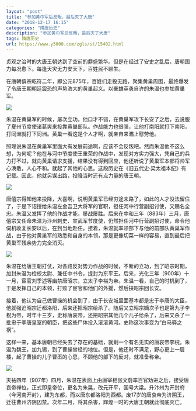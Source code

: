 ```yaml
---
layout: "post"
title: "参加黄巾军后反叛，最后灭了大唐"
date: "2018-12-17 16:15"
categories: "隋唐历史"
description: "参加黄巾军后反叛，最后灭了大唐"
tags: 隋唐历史
url: https://www.y5000.com/zgls/st/15402.html
---
```






贞观之治时的大唐王朝达到了空前的鼎盛繁华。但是在经过了安史之乱后，唐朝国力每况愈下。每逢天灾无力安天下，百姓民不聊生。

在唐朝僖宗乾符二年，即公元875年，百姓们走投无路，聚集黄巢周围，最终爆发了令唐王朝朝廷震恐的声势浩大的黄巢起义。以豪雄英勇自许的朱温也参加黄巢军。

![](https://img.y5000.com/uploads/allimg/170228/1K31951F-0.jpg)

朱温在黄巢军的时候，屡次立功。他口才不错，在黄巢军攻下长安了之后，去说服了夏州节度使诸葛爽来投靠黄巢部队。作战能力也很强，让他打南阳就打下南阳，打同洲就打下同洲。黄巢一看这是个人才啊，就亲自来灞上慰劳他。

照理说朱温在黄巢军里面大有发展前途啊，应该不会反叛吧。然而朱温他不这么想，为何呢？他在与河中节度使王重荣的作战中，发现对方实力强大，凭自己的兵力打不过，就向黄巢请求支援，结果没有得到回应，他还听说了黄巢军本部将帅军心涣散，人心不和。就起了其他的心思。这段历史在《旧五代史·梁太祖本纪》有记载。因此，他就另谋出路，投降当时还有点力量的唐王朝。

![](https://img.y5000.com/uploads/allimg/170228/8-1F22QJ612312.jpg)

唐僖宗得知他来投降，大喜啊，说明黄巢军已经穷途末路了，如此的人才没法留住了，于是下诏授给朱温左金吾卫大将军的官职，担任河中行营副招讨使，又赐名全忠。朱温又发挥了他的作战才能，屡战屡胜。后来在中和三年（883年）三月，唐僖宗又任命朱温为汴州刺史、宣武军节度使，仍然担任河中行营副招讨使，命令他伺机收复长安以后，在到当地赴任。接着，朱温就率领部下与他的前部队黄巢军作战，由于他对黄巢军的熟悉和自身的本领，那是更像切菜一样的容易，直到最后把黄巢军残余势力完全消灭。

![](https://img.y5000.com/uploads/allimg/170228/1K31a133-1.jpg)

朱温在给唐王朝打仗，对各路反对势力作战的时候，不断的立功，到了昭宗时期，加封朱温为检校太尉、兼任中书令，提封为东平王。后来，光化三年（900年）十一月，宦官刘季述等幽禁唐昭宗，立太子李裕为帝。朱温一看，自己的时机到了，于是发挥自己的本领，打败了宦官和他们的外援，然后挟昭宗回长安。

接着，他认为自己做曹操的机会到了，由于长安城里面基本都是忠于李唐的大臣，他就强迫昭宗迁都洛阳，后来还把昭宗给杀了。随后又立昭宗嫡次子也是第九子李柷为帝，时年十三岁，史称唐哀帝，还把昭宗其他几个儿子给杀了，后来又杀了一批忠于李唐皇室的朝臣，把这些尸体投入滚滚黄河。史称这次事变为“白马驿之祸”。

这样一来，基本唐朝已经失去了存在的基础，就剩一个有名无实的唐哀帝李柷。朱温为魏王，加九锡，到了曹操曾经的地位。但是，他还时不满足，野心更上一层楼，起了曹操的儿子曹丕的心思，不顾他的部下的反对，就准备称帝。

![](https://img.y5000.com/uploads/allimg/170228/8-1F22QJ622T9.jpg)

天祐四年（907年）四月，朱温在表面上由唐宰相张文蔚率百官劝进之后，接受唐哀帝禅位，正式即皇帝位，更名为朱晃，改元开平，国号大梁。升汴州为开封府（今河南开封），建为东都，而以唐东都洛阳为西都。废17岁的唐哀帝为济阴王，迁往曹州济阴囚禁。次年二月，将其杀害，辉煌一时的大唐王朝就此彻底灭亡。
